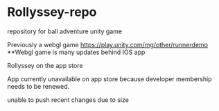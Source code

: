 # Rollyssey-repo
repository for ball adventure unity game

Previously a webgl game https://play.unity.com/mg/other/runnerdemo
**Webgl game is many updates behind IOS app

Rollyssey on the app store

App currently unavailable on app store because developer membership needs to be renewed.

unable to push recent changes due to size
